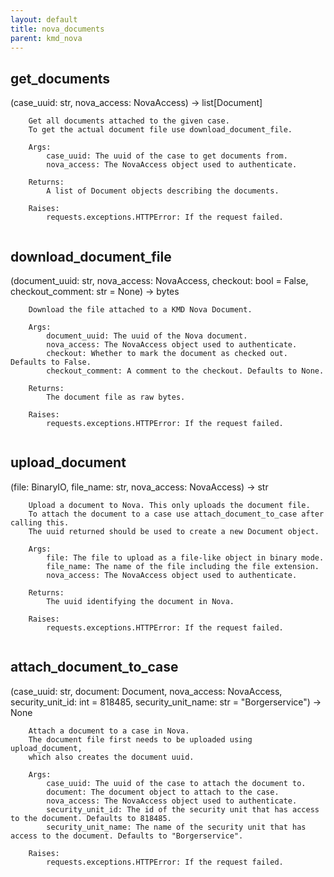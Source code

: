 ```yaml
---
layout: default
title: nova_documents
parent: kmd_nova
---
```


## get_documents
(case_uuid: str, nova_access: NovaAccess) -> list[Document]

```
    Get all documents attached to the given case.
    To get the actual document file use download_document_file.

    Args:
        case_uuid: The uuid of the case to get documents from.
        nova_access: The NovaAccess object used to authenticate.

    Returns:
        A list of Document objects describing the documents.

    Raises:
        requests.exceptions.HTTPError: If the request failed.
    
```

## download_document_file
(document_uuid: str, nova_access: NovaAccess, checkout: bool = False, checkout_comment: str = None) -> bytes

```
    Download the file attached to a KMD Nova Document.

    Args:
        document_uuid: The uuid of the Nova document.
        nova_access: The NovaAccess object used to authenticate.
        checkout: Whether to mark the document as checked out. Defaults to False.
        checkout_comment: A comment to the checkout. Defaults to None.

    Returns:
        The document file as raw bytes.

    Raises:
        requests.exceptions.HTTPError: If the request failed.
    
```

## upload_document
(file: BinaryIO, file_name: str, nova_access: NovaAccess) -> str

```
    Upload a document to Nova. This only uploads the document file.
    To attach the document to a case use attach_document_to_case after calling this.
    The uuid returned should be used to create a new Document object.

    Args:
        file: The file to upload as a file-like object in binary mode.
        file_name: The name of the file including the file extension.
        nova_access: The NovaAccess object used to authenticate.

    Returns:
        The uuid identifying the document in Nova.

    Raises:
        requests.exceptions.HTTPError: If the request failed.
    
```

## attach_document_to_case
(case_uuid: str, document: Document, nova_access: NovaAccess, security_unit_id: int = 818485, security_unit_name: str = "Borgerservice") -> None

```
    Attach a document to a case in Nova.
    The document file first needs to be uploaded using upload_document,
    which also creates the document uuid.

    Args:
        case_uuid: The uuid of the case to attach the document to.
        document: The document object to attach to the case.
        nova_access: The NovaAccess object used to authenticate.
        security_unit_id: The id of the security unit that has access to the document. Defaults to 818485.
        security_unit_name: The name of the security unit that has access to the document. Defaults to "Borgerservice".

    Raises:
        requests.exceptions.HTTPError: If the request failed.
    
```

